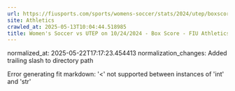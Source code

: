 ```yaml
---
url: https://fiusports.com/sports/womens-soccer/stats/2024/utep/boxscore/12508/
site: Athletics
crawled_at: 2025-05-13T10:04:44.518985
title: Women's Soccer vs UTEP on 10/24/2024 - Box Score - FIU Athletics
---
```

normalized_at: 2025-05-22T17:17:23.454413
normalization_changes: Added trailing slash to directory path

Error generating fit markdown: '<' not supported between instances of 'int' and 'str'